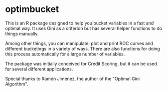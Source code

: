 # optimbucket

This is an R package designed to help you bucket variables in a fast and optimal way. It uses Gini as a criterion but has several helper functions to do things manually.

Among other things, you can manipulate, plot and print ROC curves and different bucketings in a variety of ways. There are also functions for doing this process automatically for a large number of variables.

The package was initially conceived for Credit Scoring, but it can be used for several different applications.

Special thanks to Ramón Jiménez, the author of the "Optimal Gini Algorithm".
